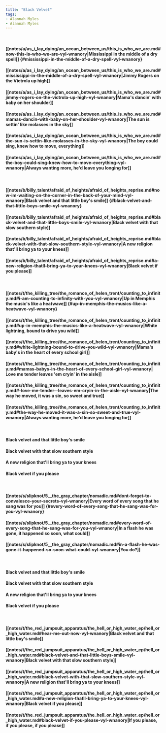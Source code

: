 ```yaml
---
title: "Black Velvet"
tags:
- Alannah Myles
- Alannah Myles
---
```

&nbsp;
#### [[notes/a/as_i_lay_dying/an_ocean_between_us/this_is_who_we_are.md#now-this-is-who-we-are-vyl-wnanory|Mississippi in the middle of a dry spell]] {#mississippi-in-the-middle-of-a-dry-spell-vyl-wnanory}
#### [[notes/a/as_i_lay_dying/an_ocean_between_us/this_is_who_we_are.md#mississippi-in-the-middle-of-a-dry-spell-vyl-wnanory|Jimmy Rogers on the Victrola up high]]
#### [[notes/a/as_i_lay_dying/an_ocean_between_us/this_is_who_we_are.md#jimmy-rogers-on-the-victrola-up-high-vyl-wnanory|Mama's dancin' with baby on her shoulder]]
#### [[notes/a/as_i_lay_dying/an_ocean_between_us/this_is_who_we_are.md#mamas-dancin-with-baby-on-her-shoulder-vyl-wnanory|The sun is settin' like molasses in the sky]]
#### [[notes/a/as_i_lay_dying/an_ocean_between_us/this_is_who_we_are.md#the-sun-is-settin-like-molasses-in-the-sky-vyl-wnanory|The boy could sing, knew how to move, everything]]
#### [[notes/a/as_i_lay_dying/an_ocean_between_us/this_is_who_we_are.md#the-boy-could-sing-knew-how-to-move-everything-vyl-wnanory|Always wanting more, he'd leave you longing for]]
&nbsp;
#### [[notes/b/billy_talent/afraid_of_heights/afraid_of_heights_reprise.md#now-im-waiting-on-the-corner-in-the-back-of-your-mind-vyl-wnanory|Black velvet and that little boy's smile]] {#black-velvet-and-that-little-boys-smile-vyl-wnanory}
#### [[notes/b/billy_talent/afraid_of_heights/afraid_of_heights_reprise.md#black-velvet-and-that-little-boys-smile-vyl-wnanory|Black velvet with that slow southern style]]
#### [[notes/b/billy_talent/afraid_of_heights/afraid_of_heights_reprise.md#black-velvet-with-that-slow-southern-style-vyl-wnanory|A new religion that'll bring ya to your knees]]
#### [[notes/b/billy_talent/afraid_of_heights/afraid_of_heights_reprise.md#a-new-religion-thatll-bring-ya-to-your-knees-vyl-wnanory|Black velvet if you please]]
&nbsp;
#### [[notes/t/the_killing_tree/the_romance_of_helen_trent/counting_to_infinity.md#i-am-counting-to-infinity-with-you-vyl-wnanory|Up in Memphis the music's like a heatwave]] {#up-in-memphis-the-musics-like-a-heatwave-vyl-wnanory}
#### [[notes/t/the_killing_tree/the_romance_of_helen_trent/counting_to_infinity.md#up-in-memphis-the-musics-like-a-heatwave-vyl-wnanory|White lightning, bound to drive you wild]]
#### [[notes/t/the_killing_tree/the_romance_of_helen_trent/counting_to_infinity.md#white-lightning-bound-to-drive-you-wild-vyl-wnanory|Mama's baby's in the heart of every school girl]]
#### [[notes/t/the_killing_tree/the_romance_of_helen_trent/counting_to_infinity.md#mamas-babys-in-the-heart-of-every-school-girl-vyl-wnanory| Love me tender  leaves 'em cryin' in the aisle]]
#### [[notes/t/the_killing_tree/the_romance_of_helen_trent/counting_to_infinity.md#-love-me-tender--leaves-em-cryin-in-the-aisle-vyl-wnanory|The way he moved, it was a sin, so sweet and true]]
#### [[notes/t/the_killing_tree/the_romance_of_helen_trent/counting_to_infinity.md#the-way-he-moved-it-was-a-sin-so-sweet-and-true-vyl-wnanory|Always wanting more, he'd leave you longing for]]
&nbsp;
#### Black velvet and that little boy's smile
#### Black velvet with that slow southern style
#### A new religion that'll bring ya to your knees
#### Black velvet if you please
&nbsp;
#### [[notes/s/slipknot/5__the_gray_chapter/nomadic.md#dont-forget-to-convalesce-your-secrets-vyl-wnanory|Every word of every song that he sang was for you]] {#every-word-of-every-song-that-he-sang-was-for-you-vyl-wnanory}
#### [[notes/s/slipknot/5__the_gray_chapter/nomadic.md#every-word-of-every-song-that-he-sang-was-for-you-vyl-wnanory|In a flash he was gone, it happened so soon, what could]]
#### [[notes/s/slipknot/5__the_gray_chapter/nomadic.md#in-a-flash-he-was-gone-it-happened-so-soon-what-could-vyl-wnanory|You do?]]
&nbsp;
#### Black velvet and that little boy's smile
#### Black velvet with that slow southern style
#### A new religion that'll bring ya to your knees
#### Black velvet if you please
&nbsp;
#### [[notes/t/the_red_jumpsuit_apparatus/the_hell_or_high_water_ep/hell_or_high_water.md#hear-me-out-now-vyl-wnanory|Black velvet and that little boy's smile]]
#### [[notes/t/the_red_jumpsuit_apparatus/the_hell_or_high_water_ep/hell_or_high_water.md#black-velvet-and-that-little-boys-smile-vyl-wnanory|Black velvet with that slow southern style]]
#### [[notes/t/the_red_jumpsuit_apparatus/the_hell_or_high_water_ep/hell_or_high_water.md#black-velvet-with-that-slow-southern-style-vyl-wnanory|A new religion that'll bring ya to your knees]]
#### [[notes/t/the_red_jumpsuit_apparatus/the_hell_or_high_water_ep/hell_or_high_water.md#a-new-religion-thatll-bring-ya-to-your-knees-vyl-wnanory|Black velvet if you please]]
#### [[notes/t/the_red_jumpsuit_apparatus/the_hell_or_high_water_ep/hell_or_high_water.md#black-velvet-if-you-please-vyl-wnanory|If you please, if you please, if you please]]

